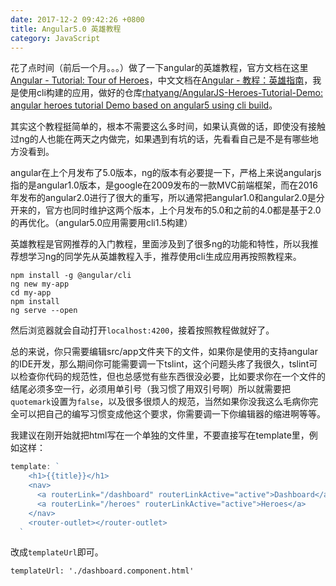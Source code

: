 ```yaml
---
date: 2017-12-2 09:42:26 +0800
title: Angular5.0 英雄教程
category: JavaScript
---
```


花了点时间（前后一个月。。。）做了一下angular的英雄教程，官方文档在这里[Angular - Tutorial: Tour of Heroes](https://angular.io/tutorial)，中文文档在[Angular - 教程：英雄指南](https://angular.cn/tutorial)，我是使用cli构建的应用，做好的仓库[rhatyang/AngularJS-Heroes-Tutorial-Demo: angular heroes tutorial Demo based on angular5 using cli build](https://github.com/rhatyang/AngularJS-Heroes-Tutorial-Demo)。

其实这个教程挺简单的，根本不需要这么多时间，如果认真做的话，即使没有接触过ng的人也能在两天之内做完，如果遇到有坑的话，先看看自己是不是有哪些地方没看到。

<!-- more -->

angular在上个月发布了5.0版本，ng的版本有必要提一下，严格上来说angularjs指的是angular1.0版本，是google在2009发布的一款MVC前端框架，而在2016年发布的angular2.0进行了很大的重写，所以通常把angular1.0和angular2.0是分开来的，官方也同时维护这两个版本，上个月发布的5.0和之前的4.0都是基于2.0的再优化。（angular5.0应用需要用cli1.5构建）

英雄教程是官网推荐的入门教程，里面涉及到了很多ng的功能和特性，所以我推荐想学习ng的同学先从英雄教程入手，推荐使用cli生成应用再按照教程来。

```
npm install -g @angular/cli
ng new my-app
cd my-app
npm install
ng serve --open
```

然后浏览器就会自动打开`localhost:4200`，接着按照教程做就好了。

总的来说，你只需要编辑src/app文件夹下的文件，如果你是使用的支持angular的IDE开发，那么期间你可能需要调一下tslint，这个问题头疼了我很久，tslint可以检查你代码的规范性，但也总感觉有些东西很没必要，比如要求你在一个文件的结尾必须多空一行，必须用单引号（我习惯了用双引号啊）所以就需要把`quotemark`设置为`false`，以及很多很烦人的规范，当然如果你没我这么毛病你完全可以把自己的编写习惯变成他这个要求，你需要调一下你编辑器的缩进啊等等。

我建议在刚开始就把html写在一个单独的文件里，不要直接写在template里，例如这样：

```ts
template: `
    <h1>{{title}}</h1>
    <nav>
      <a routerLink="/dashboard" routerLinkActive="active">Dashboard</a>
      <a routerLink="/heroes" routerLinkActive="active">Heroes</a>
    </nav>
    <router-outlet></router-outlet>
  `
```

改成`templateUrl`即可。

```
templateUrl: './dashboard.component.html'
```

